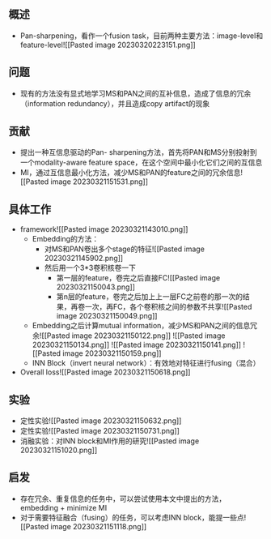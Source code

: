 ## 概述
- Pan-sharpening，看作一个fusion task，目前两种主要方法：image-level和feature-level![[Pasted image 20230320223151.png]]
## 问题
- 现有的方法没有显式地学习MS和PAN之间的互补信息，造成了信息的冗余（information redundancy），并且造成copy artifact的现象
## 贡献
- 提出一种互信息驱动的Pan- sharpening方法，首先将PAN和MS分别投射到一个modality-aware feature space，在这个空间中最小化它们之间的互信息
- MI，通过互信息最小化方法，减少MS和PAN的feature之间的冗余信息![[Pasted image 20230321151531.png]]
## 具体工作
- framework![[Pasted image 20230321143010.png]]
	- Embedding的方法：
		- 对MS和PAN卷出多个stage的特征![[Pasted image 20230321145902.png]]
		- 然后用一个3\*3卷积核卷一下
			- 第一层的feature，卷完之后直接FC![[Pasted image 20230321150043.png]]
			- 第n层的feature，卷完之后加上上一层FC之前卷的那一次的结果，再卷一次，再FC，各个卷积核之间的参数不共享![[Pasted image 20230321150049.png]]
	- Embedding之后计算mutual information，减少MS和PAN之间的信息冗余![[Pasted image 20230321150122.png]] ![[Pasted image 20230321150134.png]] ![[Pasted image 20230321150141.png]] ![[Pasted image 20230321150159.png]]
	- INN Block（invert neural network）：有效地对特征进行fusing（混合）
- Overall loss![[Pasted image 20230321150618.png]]
## 实验
- 定性实验![[Pasted image 20230321150632.png]]
- 定性实验![[Pasted image 20230321150731.png]]
- 消融实验：对INN block和MI作用的研究![[Pasted image 20230321151020.png]]
## 启发
- 存在冗余、重复信息的任务中，可以尝试使用本文中提出的方法，embedding + minimize MI
- 对于需要特征融合（fusing）的任务，可以考虑INN block，能提一些点![[Pasted image 20230321151118.png]]